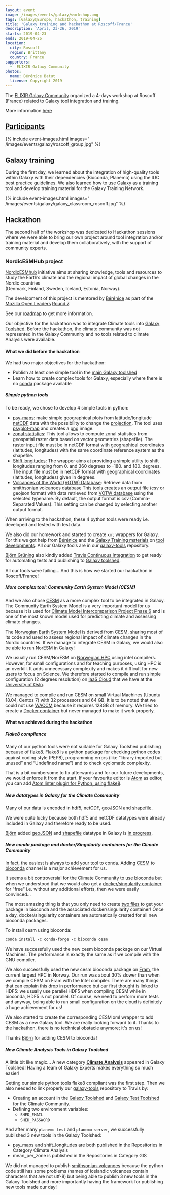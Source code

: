 ```yaml
---
layout: event
image: /images/events/galaxy/workshop.png
tags: [Galaxy@Europe, hackathon, training]
title: 'Galaxy training and hackathon at Roscoff/France'
description: 'April, 23-26, 2019'
starts: 2019-04-23
ends: 2019-04-26
location:
  city: Roscoff
  region: Brittany
  country: France
supporters:
  -  ELIXIR Galaxy Community
photos:
  name: Bérénice Batut
  license: Copyright 2019
---
```


The [ELIXIR Galaxy Community](https://elixir-europe.org/communities/galaxy) organized a 4-days workshop at Roscoff (France) related to Galaxy tool integration and training.

More information [here](https://galaxyproject.eu/event/2019-01-28-roscoff-workshop/)

## [Participants](https://docs.google.com/presentation/d/1zY-Soc3ZIB9xg8OIdZItpt47rd7z0a6gWm_3esfaBps/edit#slide=id.g56a4b91dde_0_143)

{% include event-images.html images="
  /images/events/galaxy/roscoff_group.jpg"
%}



## Galaxy training

During the first day, we learned about the integration of high-quality tools within Galaxy with their dependencies (Bioconda, Planemo) using the IUC best practice guidelines. 
We also learned how to use Galaxy as a training tool and develop training material for the Galaxy Training Network.

{% include event-images.html images="
  /images/events/galaxy/galaxy_classroom_roscoff.jpg"
%}


## Hackathon

The second half of the workshop was dedicated to Hackathon sessions where we were able to bring our own project around 
tool integration and/or training material and develop them collaboratively, with the support of community experts.

### NordicESMHub project

[NordicESMhub](https://github.com/NordicESMhub) initiative aims at sharing knowledge, tools and resources to 
study the Earth’s climate and the regional impact of global changes in the Nordic countries  
(Denmark, Finland, Sweden, Iceland, Estonia, Norway).

The development of this project is mentored by [Bérénice][link_BereniceBatut] as part of the 
[Mozilla Open Leaders](https://foundation.mozilla.org/en/opportunity/mozilla-open-leaders/) 
[Round 7](https://foundation.mozilla.org/en/opportunity/mozilla-open-leaders/round-7/).

See our [roadmap](../roadmap.md) to get more information.

Our objective for the hackathon was to integrate Climate tools into 
[Galaxy Toolshed](https://toolshed.g2.bx.psu.edu/). Before the hackathon, the climate community was
not represented in the Galaxy Community and no tools related to climate Analysis were available.

#### What we did before the hackathon

We had two major objectives for the hackathon:

- Publish at least one simple tool in the [main Galaxy toolshed](https://toolshed.g2.bx.psu.edu)
- Learn how to create complex tools for Galaxy, especially where there is no [conda](https://anaconda.org/) 
package available

##### Simple python tools

To be ready, we chose to develop 4 simple tools in python:

- [psy-maps](https://github.com/NordicESMhub/galaxy-tools/tree/master/tools/psy-maps): make simple geographical plots from
latitude/longitude [netCDF](https://www.unidata.ucar.edu/software/netcdf/) data with the possibility to 
change the [projection](https://scitools.org.uk/cartopy/docs/latest/crs/projections.html). The tool uses
[psyplot-map](https://psyplot.readthedocs.io/projects/psy-maps/en/latest/) and creates a [png](https://en.wikipedia.org/wiki/Portable_Network_Graphics)
 image.
- [zonal statistics](https://github.com/NordicESMhub/galaxy-tools/tree/master/tools/mean-per-zone): This tool allows to compute zonal 
statistics from geospatial raster data based on vector geometries (shapefile). The raster input file must be 
in netCDF format with geographical coordinates (latitudes, longitudes) with the same coordinate reference 
system as the shapefile.
- [Shift longitudes](https://github.com/NordicESMhub/galaxy-tools/tree/master/tools/shift-longitudes): The wrapper aims at providing a simple utility 
to shift longitudes ranging from 0. and 360 degrees to -180. and 180. degrees. The input file must be in netCDF format with geographical coordinates (latitudes, longitudes) given in degrees.
- [Volcanoes of the World (VOTW) Database](https://github.com/NordicESMhub/galaxy-tools/tree/master/tools/smithsonian-volcanoes): Retrieve data from smithsonian volcanoes database
This tools creates an output file (csv or geojson format) with data retrieved from [VOTW database](https://volcano.si.edu/gvp_votw.cfm) using the selected typename. 
By default, the output format is csv (Comma-Separated Values). This setting can be changed by selecting another output format.


When arriving to the hackathon, these 4 python tools were ready i.e. developed and tested with test data. 


We also did our homework and started to create `xml` wrappers for Galaxy. For this we got help from 
[Bérénice][link_BereniceBatut] and the [Galaxy Training materials](https://training.galaxyproject.org/) on 
[tool developments](https://training.galaxyproject.org/training-material/topics/dev/tutorials/tool-integration/slides.html#1). All our Galaxy tools are
in our [galaxy-tools](https://github.com/NordicESMhub/galaxy-tools) repository. 

[Björn Grüning][link_BjornGruning] also kindly added [Travis Continuous Integration](https://travis-ci.org/) to 
get ready for automating tests and publishing to [Galaxy toolshed](https://toolshed.g2.bx.psu.edu/). 

All our tools were failing... And this is how we started our hackathon in Roscoff/France!
 
##### More complex tool: Community Earth System Model (CESM)
 
And we also chose [CESM](http://cesm.ucar.edu) as a more complex tool to be integrated in Galaxy. The
Community Earth System Model is a very important model for us because it is used for 
[Climate Model Intercomparison Project Phase 6](https://www.wcrp-climate.org/wgcm-cmip/wgcm-cmip6) and is one
of the most known model used for predicting climate and assessing climate changes.

The [Norwegian Earth System Model](https://noresm-docs.readthedocs.io/en/latest/) is derived from CESM,
sharing most of its code and used to assess regional impact of climate changes in the Nordic countries.
If we manage to integrate CESM in Galaxy, we would also be able to run NorESM in Galaxy! 

We usually run CESM/NorESM on [Norwegian HPC](https://www.sigma2.no/content/high-performance-computing-0) using
intel compilers. However, for small configurations and for teaching purposes, using HPC is an overkill. It adds
unnecessary complexity and makes it difficult for new users to focus on Science. We therefore started to
compile and run simple configuration (2 degrees resolution) on 
[IaaS Cloud](http://docs.uh-iaas.no/en/latest/) that we have at the [University of Oslo](https://www.uio.no/).

We managed to compile and run CESM on small Virtual Machines (Ubuntu 18.04, Centos 7) with 32 processors and 
64 GB. It is to be noted that we could not use [WACCM](https://www2.acom.ucar.edu/gcm/waccm) because it requires
128GB of memory. We tried to create a [Docker container](https://github.com/NordicESMhub/containers) but never managed
to make it work properly.

#### What we achieved during the hackathon

##### Flake8 compliance

Many of our python tools were not suitable for Galaxy Toolshed publishing because of 
[flake8](http://flake8.pycqa.org/en/latest/). Flake8 is a python package for checking python codes
 against coding style (PEP8), programming errors (like “library imported but unused” and “Undefined name”) 
 and to check cyclomatic complexity.
 
That is a bit cumbersome to fix afterwards and for our future developments, we would enforce it from the start. If your
favourite editor is [Atom](https://atom.io/) as editor, you can add 
[Atom linter plugin for Python, using flake8](https://atom.io/packages/linter-flake8).  

##### New datatypes in Galaxy for the Climate Community

Many of our data is encoded in [hdf5](https://www.hdfgroup.org/solutions/hdf5/), 
[netCDF](https://www.unidata.ucar.edu/software/netcdf/), [geoJSON](http://geojson.org/) and 
[shapefile](https://wiki.openstreetmap.org/wiki/Shapefiles).

We were quite lucky because both hdf5 and netCDF datatypes were already included in Galaxy and therefore ready
to be used.

[Björn][link_BjornGruning] added [geoJSON](http://geojson.org/) and 
[shapefile](https://wiki.openstreetmap.org/wiki/Shapefiles) datatype in Galaxy is 
[in progress](https://github.com/galaxyproject/galaxy/pull/7819).

##### New conda package and docker/Singularity containers for the Climate Community

In fact, the easiest is always to add your tool to conda. Adding [CESM](https://anaconda.org/bioconda/cesm) to
[bioconda](https://bioconda.github.io/) channel is a major achievement for us. 

It seems a bit controversial for the Climate Community to use bioconda but when we understood that we would 
also get a [docker/singularity container](https://quay.io/repository/biocontainers/cesm) for "free" i.e. 
without any additional efforts, then we were easily convinced...

The most amazing thing is that you only need to create [two files](https://github.com/bioconda/bioconda-recipes/tree/master/recipes/cesm) to get your package in bioconda and the
associated docker/singularity container! Once a day, docker/singularity containers are automatically 
created for all new bioconda packages. 

To install cesm using bioconda:

~~~`bash`
conda install -c conda-forge -c bioconda cesm 
~~~

We have successfully used the new cesm bioconda package on our Virtual Machines. The performance is exactly
the same as if we compile with the GNU compiler. 

We also successfully used the new cesm bioconda package on [Fram](https://documentation.sigma2.no/quick/fram.html), 
the current largest HPC in Norway. Our run was about 30% slower than when we compile CESM on Fram with the 
Intel compiler. There are many things that can explain this drop in performance but our first thought is linked
to HDF5: we usually use parallel HDF5 when compiling CESM while in bioconda, HDF5 is not parallel. 
Of course, we need to perform more tests and anyway, being able to run small configuration on the cloud is
definitely a huge achievement for us!

We also started to create the corresponding CESM xml wrapper to add CESM as a new Galaxy tool. We are really looking forward to it.
Thanks to the hackathon, there is no technical obstacle anymore; it's on us!

Thanks [Björn][link_BjornGruning] for adding CESM to bioconda!

##### New Climate Analysis Tools in Galaxy Toolshed

A little bit like magic...  A new category **[Climate Analysis](https://toolshed.g2.bx.psu.edu/)** appeared 
in Galaxy Toolshed! Having a team of Galaxy Experts makes everything so much easier! 

Getting our simple python tools flake8 compliant was the first step. Then we also needed to link properly 
our [galaxy-tools](https://github.com/NordicESMhub/galaxy-tools) repository to Travis by:

- Creating an account in the [Galaxy Toolshed](https://toolshed.g2.bx.psu.edu) and [Galaxy Test Toolshed](https://testtoolshed.g2.bx.psu.edu) for the Climate Community.
- Defining two environment variables:
	- `SHED_EMAIL`
	- `SHED_PASSWORD`

And after many `planemo test` and `planemo server`, we successfully published 3 new tools in the Galaxy Toolshed:

- psy_maps and shift_longitudes are both published in the Repositories in Category Climate Analysis
- mean_per_zone is published in the Repositories in Category GIS

We did not managed to publish [smithsonian-volcanoes](https://github.com/NordicESMhub/galaxy-tools/tree/master/tools) 
because the python code still has some problems (names of icelandic volcanoes contain characters that are not utf-8) but
being able to publish 3 new tools in the Galaxy Toolshed and more importantly having the framework for publishing
new tools made our day!

[link_AnneFouilloux]: https://github.com/annefou
[link_BereniceBatut]: http://bebatut.fr/
[link_BjornGruning]: https://github.com/bgruening